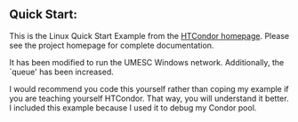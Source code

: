 ## Quick Start:

This is the Linux Quick Start Example from the
[HTCondor homepage](https://research.cs.wisc.edu/htcondor/manual/quickstart.html).
Please see the project homepage for complete documentation.

It has been modified to run the UMESC Windows network. Additionally,
the `queue' has been increased. 

I would recommend you code this yourself rather than coping my
example if you are teaching yourself HTCondor. 
That way, you will understand it better.
I included this example because I used it to debug my Condor pool.
